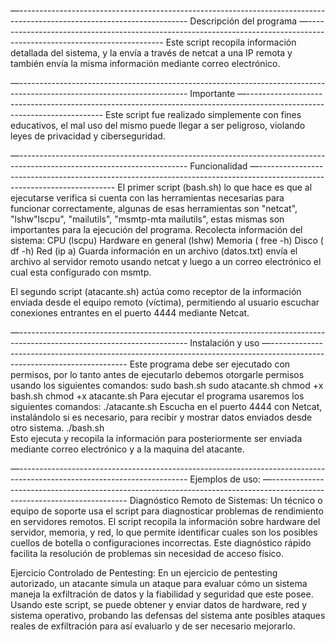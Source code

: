 —------------------------------------------------------------------------------------------------------------------------
Descripción del programa
—------------------------------------------------------------------------------------------------------------------------
Este script recopila información detallada del sistema, y la envía a través de netcat a una IP remota y también envía la misma información mediante correo electrónico.

—------------------------------------------------------------------------------------------------------------------------
Importante
—------------------------------------------------------------------------------------------------------------------------
 Este script fue realizado simplemente con fines educativos, el mal uso del mismo puede llegar a ser peligroso, violando leyes de privacidad y ciberseguridad.

—------------------------------------------------------------------------------------------------------------------------
Funcionalidad
—------------------------------------------------------------------------------------------------------------------------
El primer script (bash.sh) lo que hace es que al ejecutarse verifica si cuenta con las herramientas necesarias para funcionar correctamente, algunas de esas herramientas son "netcat", "lshw"lscpu",  "mailutils",  "msmtp-mta mailutils", estas mismas son importantes para la ejecución del programa.
Recolecta información del sistema:
CPU (lscpu)
Hardware en general (lshw)
Memoria ( free -h)
Disco ( df -h)
Red (ip a)
Guarda información en un archivo (datos.txt) envía el archivo al servidor remoto usando netcat y luego a un correo electrónico el cual esta configurado con msmtp.

El segundo script (atacante.sh) actúa como receptor de la información enviada desde el equipo remoto (víctima), permitiendo al usuario escuchar conexiones entrantes en el puerto 4444 mediante Netcat.


—------------------------------------------------------------------------------------------------------------------------
Instalación y uso
—------------------------------------------------------------------------------------------------------------------------
Este programa debe ser ejecutado con permisos, por lo tanto antes de ejecutarlo debemos otorgarle permisos usando los siguientes comandos:
sudo bash.sh
sudo atacante.sh
chmod +x bash.sh
chmod +x atacante.sh
Para ejecutar el programa usaremos los siguientes comandos:
./atacante.sh
Escucha en el puerto 4444 con Netcat, instalándolo si es necesario, para recibir y mostrar datos enviados desde otro sistema.
./bash.sh  
Esto ejecuta y recopila la información para posteriormente ser enviada mediante correo electrónico y a la maquina del atacante.

—------------------------------------------------------------------------------------------------------------------------
Ejemplos de uso:
—------------------------------------------------------------------------------------------------------------------------
Diagnóstico Remoto de Sistemas:
 Un técnico o equipo de soporte usa el script para diagnosticar problemas de rendimiento en servidores remotos. El script recopila la información sobre hardware del servidor, memoria, y red, lo que permite identificar cuales son los posibles cuellos de botella o configuraciones incorrectas. Este diagnóstico rápido facilita la resolución de problemas sin necesidad de acceso físico.


Ejercicio Controlado de Pentesting:
 En un ejercicio de pentesting autorizado, un atacante simula un ataque para evaluar cómo un sistema maneja la exfiltración de datos y la fiabilidad y seguridad que este posee. Usando este script, se puede obtener y enviar datos de hardware, red y sistema operativo, probando las defensas del sistema ante posibles ataques reales de exfiltración para así evaluarlo y de ser necesario mejorarlo.
